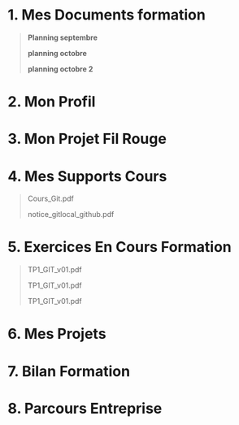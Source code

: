 # 1. Mes Documents formation

>**Planning septembre**
>
>**planning octobre**
>
>**planning octobre 2**

# 2. Mon Profil

# 3. Mon Projet Fil Rouge

# 4. Mes Supports Cours

>Cours_Git.pdf
>
>notice_gitlocal_github.pdf

# 5. Exercices En Cours Formation

>TP1_GIT_v01.pdf
>
>TP1_GIT_v01.pdf
>
>TP1_GIT_v01.pdf

# 6. Mes Projets

# 7. Bilan Formation

# 8. Parcours Entreprise


